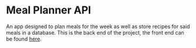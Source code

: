 # Meal Planner API

An app designed to plan meals for the week as well as store recipes for said meals in a database. This is the back end of the project, the front end can be found [here](https://github.com/tsimian/meal_planner).
